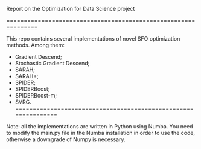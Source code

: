 Report on the Optimization for Data Science project

===============================================================

This repo contains several implementations of novel SFO optimization methods. Among them:

* Gradient Descend;
* Stochastic Gradient Descend;
* SARAH;
* SARAH+;
* SPIDER;
* SPIDERBoost;
* SPIDERBoost-m;
* SVRG.
=============================================================== 

Note: all the implementations are written in Python using Numba. You need to modify the main.py file in the Numba installation in order to use the code, otherwise a downgrade of Numpy is necessary.
